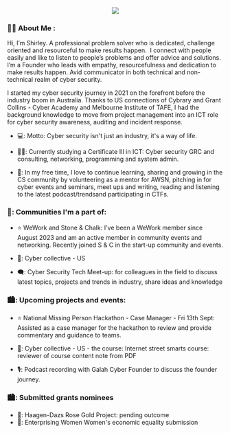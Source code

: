 <div id="header" align="center">
  <img src="https://i.giphy.com/media/v1.Y2lkPTc5MGI3NjExbmFwcjRmdHhkeXIxZWhmMHF2MmxpdHBlb3QzMDN2NWsycWt0eTU5NyZlcD12MV9pbnRlcm5hbF9naWZfYnlfaWQmY3Q9Zw/BferOKonYOspm28AiB/giphy.gif"/>
</div>

### :woman_technologist: About Me :
Hi, I’m Shirley.
A professional problem solver who is dedicated, challenge oriented and resourceful to make results happen. 
I connect with people easily and like to listen to people’s problems and offer advice and solutions. 
I’m a Founder who leads with empathy, resourcefulness and dedication to make results happen. Avid communicator in both technical and non-technical realm of cyber security.

I started my cyber security journey in 2021 on the forefront before the industry boom in Australia. Thanks to US connections of Cybrary and Grant Collins - Cyber Academy and Melbourne Institute of TAFE, I had the background knowledge to move from project management into an ICT role for cyber security awareness, auditing and incident response.

- 💻: Motto: Cyber security isn't just an industry, it's a way of life.

- 👩‍🎓: Currently studying a Certificate III in ICT: Cyber security GRC and consulting, networking, programming and system admin.

- 🫡: In my free time, I love to continue learning, sharing and growing in the CS community by volunteering as a mentor for AWSN, pitching in for cyber events and seminars, meet ups and writing, reading and listening to the latest podcast/trendsand participating in CTFs.


### 💬: Communities I'm a part of:

- :star: WeWork and Stone & Chalk: I've been a WeWork member since August 2023 and am an active member in community events and networking. Recently joined S & C in the start-up community and events.

- 🌃: Cyber collective - US

- 🗨️: Cyber Security Tech Meet-up: for colleagues in the field to discuss latest topics, projects and trends in industry, share ideas and knowledge

 ### 🏙️: Upcoming projects and events:

- :star: National Missing Person Hackathon - Case Manager - Fri 13th Sept: Assisted as a case manager for the hackathon to review and provide commentary and guidance to teams.

- 🌃: Cyber collective - US - the course: Internet street smarts course: reviewer of course content note from PDF 

- 🎙️: Podcast recording with Galah Cyber Founder to discuss the founder journey.

### 🏙️: Submitted grants nominees 

- 🌹: Haagen-Dazs Rose Gold Project: pending outcome
- 🌠: Enterprising Women Women's economic equality submission

  
